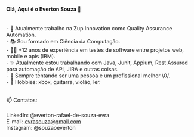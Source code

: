 <h4>Olá, Aqui é o Everton Souza 👋</h4>

<br>
- 🔭 Atualmente trabalho na Zup Innovation como Quality Assurance Automation.<br>
- 📚 Sou formado em Ciência da Computação.<br>
- 👩‍💻 +12 anos de experiência em testes de software entre projetos web, mobile e apis (IBM).<br>
- ✨ Atualmente estou trabalhando com Java, Junit, Appium, Rest Assured para automação de API, JIRA e outras coisas.<br>
- 🌱 Sempre tentando ser uma pessoa e um profissional melhor \0/.<br>
- 🤘 Hobbies: xbox, guitarra, violão, ler.
<br><br>

📫 Contatos:<br><br>
LinkedIn: @everton-rafael-de-souza-evra<br>
E-mail: evrasouza@gmail.com<br>
Instagram: @souzaoeverton
